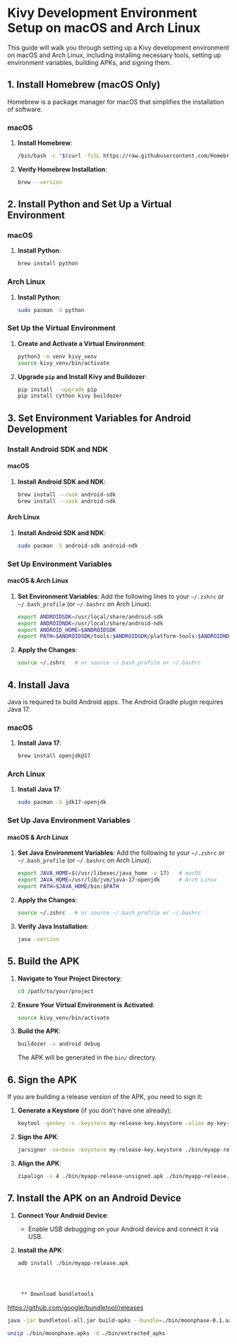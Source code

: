 # Kivy Development Environment Setup on macOS and Arch Linux

This guide will walk you through setting up a Kivy development environment on macOS and Arch Linux, including installing necessary tools, setting up environment variables, building APKs, and signing them.

## 1. Install Homebrew (macOS Only)

Homebrew is a package manager for macOS that simplifies the installation of software.

### macOS
1. **Install Homebrew**:
    ```bash
    /bin/bash -c "$(curl -fsSL https://raw.githubusercontent.com/Homebrew/install/HEAD/install.sh)"
    ```
2. **Verify Homebrew Installation**:
    ```bash
    brew --version
    ```

## 2. Install Python and Set Up a Virtual Environment

### macOS
1. **Install Python**:
    ```bash
    brew install python
    ```

### Arch Linux
1. **Install Python**:
    ```bash
    sudo pacman -S python
    ```

### Set Up the Virtual Environment
1. **Create and Activate a Virtual Environment**:
    ```bash
    python3 -m venv kivy_venv
    source kivy_venv/bin/activate
    ```
2. **Upgrade `pip` and Install Kivy and Buildozer**:
    ```bash
    pip install --upgrade pip
    pip install cython kivy buildozer
    ```

## 3. Set Environment Variables for Android Development

### Install Android SDK and NDK

#### macOS
1. **Install Android SDK and NDK**:
    ```bash
    brew install --cask android-sdk
    brew install --cask android-ndk
    ```

#### Arch Linux
1. **Install Android SDK and NDK**:
    ```bash
    sudo pacman -S android-sdk android-ndk
    ```

### Set Up Environment Variables

#### macOS & Arch Linux
1. **Set Environment Variables**:
    Add the following lines to your `~/.zshrc` or `~/.bash_profile` (or `~/.bashrc` on Arch Linux):
    ```bash
    export ANDROIDSDK=/usr/local/share/android-sdk
    export ANDROIDNDK=/usr/local/share/android-ndk
    export ANDROID_HOME=$ANDROIDSDK
    export PATH=$ANDROIDSDK/tools:$ANDROIDSDK/platform-tools:$ANDROIDNDK:$PATH
    ```
2. **Apply the Changes**:
    ```bash
    source ~/.zshrc   # or source ~/.bash_profile or ~/.bashrc
    ```

## 4. Install Java

Java is required to build Android apps. The Android Gradle plugin requires Java 17.

### macOS
1. **Install Java 17**:
    ```bash
    brew install openjdk@17
    ```

### Arch Linux
1. **Install Java 17**:
    ```bash
    sudo pacman -S jdk17-openjdk
    ```

### Set Up Java Environment Variables

#### macOS & Arch Linux
1. **Set Java Environment Variables**:
    Add the following to your `~/.zshrc` or `~/.bash_profile` (or `~/.bashrc` on Arch Linux):
    ```bash
    export JAVA_HOME=$(/usr/libexec/java_home -v 17)   # macOS
    export JAVA_HOME=/usr/lib/jvm/java-17-openjdk      # Arch Linux
    export PATH=$JAVA_HOME/bin:$PATH
    ```
2. **Apply the Changes**:
    ```bash
    source ~/.zshrc   # or source ~/.bash_profile or ~/.bashrc
    ```
3. **Verify Java Installation**:
    ```bash
    java -version
    ```

## 5. Build the APK

1. **Navigate to Your Project Directory**:
    ```bash
    cd /path/to/your/project
    ```
2. **Ensure Your Virtual Environment is Activated**:
    ```bash
    source kivy_venv/bin/activate
    ```
3. **Build the APK**:
    ```bash
    buildozer -v android debug
    ```
    The APK will be generated in the `bin/` directory.

## 6. Sign the APK

If you are building a release version of the APK, you need to sign it:

1. **Generate a Keystore** (if you don’t have one already):
    ```bash
    keytool -genkey -v -keystore my-release-key.keystore -alias my-key-alias -keyalg RSA -keysize 2048 -validity 10000
    ```
2. **Sign the APK**:
    ```bash
    jarsigner -verbose -keystore my-release-key.keystore ./bin/myapp-release-unsigned.apk my-key-alias
    ```
3. **Align the APK**:
    ```bash
    zipalign -v 4 ./bin/myapp-release-unsigned.apk ./bin/myapp-release.apk
    ```

## 7. Install the APK on an Android Device

1. **Connect Your Android Device**:
   - Enable USB debugging on your Android device and connect it via USB.

2. **Install the APK**:
   ```bash
   adb install ./bin/myapp-release.apk




    ** Download bundletools
https://github.com/google/bundletool/releases

```bash
java -jar bundletool-all.jar build-apks --bundle=./bin/moonphase-0.1.aab --output=./bin/moonphase.apks --mode=universal --ks=my-release-key.keystore --ks-key-alias=my-key-alias --ks-pass=pass:your_keystore_password
```

```bash 
unzip ./bin/moonphase.apks -d ./bin/extracted_apks
```